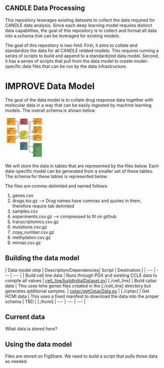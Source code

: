 ## CANDLE Data Processing

This repository leverages existing datasets to collect the data
required for CANDLE data analysis. Since each deep learning model
requires distinct data capabilities, the goal of this repository is to
collect and format all data into a schema that can be leveraged for
existing models.

The goal of this repository is two-fold: First, it aims to collate and
standardize the data for all CANDLE related models. This requires
running a series of scripts to build and append to a standardized data
model. Second, it has a series of scripts that pull from the data
model to create model-specific data files that can be run by the data
infrastructure. 

# IMPROVE Data Model

The goal of the data model is to collate drug response data together with molecular data in a way that can be easily ingested by machine learning models. The overall schema is shown below.

<img src="origDataSchema.jpg" width=25% height=25%>

We will store the data in tables that are represented by the files below. Each data-specific model can be generated from a smaller set of these tables. The schema for these tables is represented below. 

The files are comma-delimited and named follows:
1. genes.csv
2. drugs.tsv.gz --> Drug names have commas and quotes in them, therefore require tab delimited
3. samples.csv
4. experiments.csv.gz --> compressed to fit on github
5. transcriptomics.csv.gz
6. mutations.csv.gz 
7. copy_number.csv.gz
8. methylation.csv.gz
9. mirnas.csv.gz

## Building the data model

| Data model step | Description/Dependencies| Script | Destination | 
| --- | --- | --- |
| Build cell line data | Runs through PGX and existing CCLE data to compile all values | [cell_line/buildInitialDataset.py](cell_line/buildInitialDataset.py)| [./cell_line]
| Build cptac data | This uses tehe genes files created in the [./cell_line] directory but generates additional samples. |
[cptac/getCptacData.py](cptac/getCptacData.py) | [./cptac]
| Get HCMI data | This uses a fixed manifest to download the data into the proper schema | TBD | [./hcmi]
| --- | --- | --- |

## Current data 
What data is stored here? 

## Using the data model

Files are stored on FigShare. We need to build a script that pulls those data as needed.
